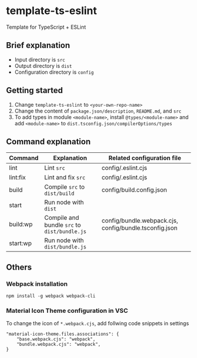 # template-ts-eslint
Template for TypeScript + ESLint

## Brief explanation
- Input directory is `src`
- Output directory is `dist`
- Configuration directory is `config`

## Getting started
1. Change `template-ts-eslint` to `<your-own-repo-name>`
2. Change the content of `package.json/description`, `README.md`, and `src`
4. To add types in module `<module-name>`, install `@types/<module-name>` and add `<module-name>` to `dist.tsconfig.json/compilerOptions/types`


## Command explanation
| Command  | Explanation                                  | Related configuration file                             |
|----------|----------------------------------------------|--------------------------------------------------------|
| lint     | Lint `src`                                   | config/.eslint.cjs                                     |
| lint:fix | Lint and fix `src`                           | config/.eslint.cjs                                     |
| build    | Compile `src` to `dist/build`                | config/build.config.json                               |
| start    | Run node with `dist`                         |                                                        |
| build:wp | Compile and bundle `src` to `dist/bundle.js` | config/bundle.webpack.cjs, config/bundle.tsconfig.json |
| start:wp | Run node with `dist/bundle.js`               |                                                        |

## Others
### Webpack installation
 ```
npm install -g webpack webpack-cli
 ```

### Material Icon Theme configuration in VSC
To change the icon of `*.webpack.cjs`, add follwing code snippets in settings

```
"material-icon-theme.files.associations": {
    "base.webpack.cjs": "webpack",
    "bundle.webpack.cjs": "webpack",
}
```
